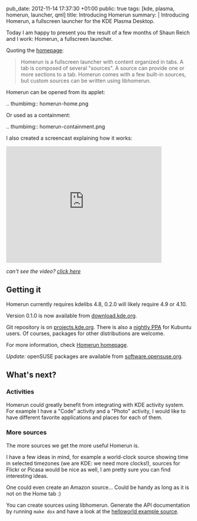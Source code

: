 pub_date: 2012-11-14 17:37:30 +01:00
public: true
tags: [kde, plasma, homerun, launcher, qml]
title: Introducing Homerun
summary: |
    Introducing Homerun, a fullscreen launcher for the KDE Plasma Desktop.

Today I am happy to present you the result of a few months of Shaun Reich and I
work: Homerun, a fullscreen launcher.

Quoting the [homepage](http://userbase.kde.org/Homerun):

> Homerun is a fullscreen launcher with content organized in tabs. A tab is
> composed of several "sources". A source can provide one or more sections to a
> tab. Homerun comes with a few built-in sources, but custom sources can be
> written using libhomerun.

Homerun can be opened from its applet:

.. thumbimg:: homerun-home.png

Or used as a containment:

.. thumbimg:: homerun-containment.png

I also created a screencast explaining how it works:

<iframe width="420" height="315" src="http://www.youtube.com/embed/6WcllgzepRY" frameborder="0" allowfullscreen>
</iframe>

_can't see the video? [click here](https://www.youtube.com/watch?v=6WcllgzepRY)_

## Getting it

Homerun currently requires kdelibs 4.8, 0.2.0 will likely require 4.9 or 4.10.

Version 0.1.0 is now available from [download.kde.org](http://download.kde.org/unstable/homerun/src/homerun-0.1.0.tar.bz2).

Git repository is on [projects.kde.org](https://projects.kde.org/projects/playground/base/homerun/repository).
There is also a [nightly
PPA](https://launchpad.net/~blue-shell/+archive/homerun) for Kubuntu users.
Of courses, packages for other distributions are welcome.

For more information, check [Homerun homepage](http://userbase.kde.org/Homerun).

_Update:_ openSUSE packages are available from [software.opensuse.org](http://software.opensuse.org/package/homerun).

## What's next?

### Activities

Homerun could greatly benefit from integrating with KDE activity system. For
example I have a "Code" activity and a "Photo" activity, I would like to have
different favorite applications and places for each of them.

### More sources

The more sources we get the more useful Homerun is.

I have a few ideas in mind, for example a world-clock source showing time in
selected timezones (we are KDE: we need more clocks!), sources for Flickr or
Picasa would be nice as well, I am pretty sure you can find interesting ideas.

One could even create an Amazon source... Could be handy as long as it is not on
the Home tab :)

You can create sources using libhomerun. Generate the API documentation by
running `make dox` and have a look at the [helloworld example
source](https://projects.kde.org/projects/playground/base/homerun/repository/show/devdoc/helloworld?rev=homerun%2F0.1).

